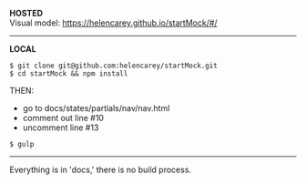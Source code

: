 
**HOSTED**  
Visual model: https://helencarey.github.io/startMock/#/

-----------
**LOCAL**
```
$ git clone git@github.com:helencarey/startMock.git
$ cd startMock && npm install
```

THEN:  
- go to docs/states/partials/nav/nav.html  
- comment out line #10  
- uncomment line #13  

```
$ gulp
```

-----
Everything is in 'docs,' there is no build process.
